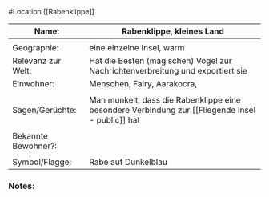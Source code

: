 #Location [[Rabenklippe]]

| Name:               | Rabenklippe, kleines Land                                                                        |
| ------------------- | ------------------------------------------------------------------------------------------------ |
|                     |                                                                                                  |
| Geographie:         | eine einzelne Insel, warm                                                                        |
| Relevanz zur Welt:  | Hat die Besten (magischen) Vögel zur Nachrichtenverbreitung und exportiert sie                   |
| Einwohner:          | Menschen, Fairy, Aarakocra,                                                                      |
|                     |                                                                                                  |
| Sagen/Gerüchte:     | Man munkelt, dass die Rabenklippe eine besondere Verbindung zur [[Fliegende Insel - public]] hat |
|                     |                                                                                                  |
| Bekannte Bewohner?: |                                                                                                  |
|                     |                                                                                                  |
| Symbol/Flagge:      | Rabe auf Dunkelblau                                                                              |
### Notes:


